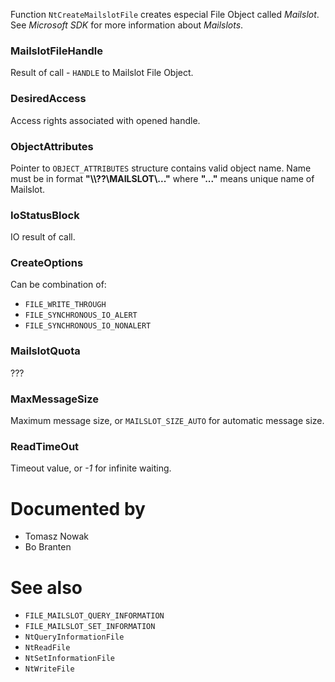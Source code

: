 Function `NtCreateMailslotFile` creates especial File Object called *Mailslot*. See *Microsoft SDK* for more information about *Mailslots*.

### MailslotFileHandle

Result of call - `HANDLE` to Mailslot File Object.

### DesiredAccess

Access rights associated with opened handle.

### ObjectAttributes

Pointer to `OBJECT_ATTRIBUTES` structure contains valid object name. Name must be in format **"\\\\??\\MAILSLOT\\..."** where **"..."** means unique name of Mailslot.

### IoStatusBlock

IO result of call.

### CreateOptions

Can be combination of:

* `FILE_WRITE_THROUGH`
* `FILE_SYNCHRONOUS_IO_ALERT`
* `FILE_SYNCHRONOUS_IO_NONALERT`

### MailslotQuota

???

### MaxMessageSize

Maximum message size, or `MAILSLOT_SIZE_AUTO` for automatic message size.

### ReadTimeOut

Timeout value, or *-1* for infinite waiting.

# Documented by

* Tomasz Nowak
* Bo Branten

# See also

* `FILE_MAILSLOT_QUERY_INFORMATION`
* `FILE_MAILSLOT_SET_INFORMATION`
* `NtQueryInformationFile`
* `NtReadFile`
* `NtSetInformationFile`
* `NtWriteFile`

